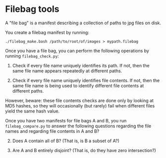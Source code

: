# Filebag tools

A "file bag" is a manifest describing a collection of paths to jpg files on disk.

You create a filebag manifest by running:

    ./filebag_make.bash /path/to/root/of/images > mypath.filebag

Once you have a file bag, you can perform the following operations by running `filebag_check.py`:

1. Check if every file name uniquely identifies its path. If not, then the same file name appears repeatedly at different paths.

2. Check if every file name uniquely identifies file contents. If not, then the same file name is being used to identify different file contents at different paths.

However, beware: these file contents checks are done only by looking at MD5 hashes, so they will occasionally (but rarely) fail when different files yield the same hash value.

Once you have two manifests for file bags A and B, you run `filebag_compare.py` to answer the following questions regarding the file names and regarding file contents in A and B? 

2. Does A contain all of B? (That is, is B a subset of A?)

3. Are A and B entirely disjoint? (That is, do they have zero intersection?)
